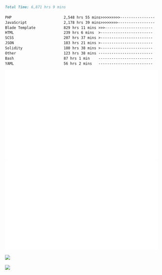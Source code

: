 <!--START_SECTION:waka-->

```markdown
Total Time: 6,871 hrs 9 mins

PHP                        2,548 hrs 55 mins>>>>>>>>>----------------   36.44 %
JavaScript                 2,178 hrs 39 mins>>>>>>>>-----------------   31.15 %
Blade Template             829 hrs 11 mins >>>----------------------   11.85 %
HTML                       239 hrs 6 mins  >------------------------   03.42 %
SCSS                       207 hrs 37 mins >------------------------   02.97 %
JSON                       183 hrs 21 mins >------------------------   02.62 %
Solidity                   180 hrs 38 mins >------------------------   02.58 %
Other                      123 hrs 38 mins -------------------------   01.77 %
Bash                       87 hrs 1 min    -------------------------   01.24 %
YAML                       56 hrs 2 mins   -------------------------   00.80 %
```

<!--END_SECTION:waka-->

![](https://raw.githubusercontent.com/DrMaxis/github-stats-transparent/output/generated/overview.svg)
![](https://raw.githubusercontent.com/DrMaxis/github-stats-transparent/output/generated/languages.svg)

![](https://git-readme-stats-drmaxis-projects.vercel.app/api?username=drmaxis&show_icons=true&theme=outrun&count_private=true&show=reviews,discussions_started,discussions_answered,prs_merged,prs_merged_percentage&custom_title=2024%20Github%20Rank)
 
<a href="https://count.getloli.com/"><img src="https://count.getloli.com/get/@:maxis-the-alchemist?theme=rule34"></a>
<!-- https://count.getloli.com/get/@alchemist?theme=rule34 -->
<br>

